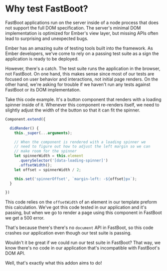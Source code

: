 # Why test FastBoot?

FastBoot applications run on the server inside of a node process that does not support the full DOM specification. The server's minimal DOM implementation is optimized for Ember's view layer, but missing APIs often lead to surprising and unexpected bugs.

Ember has an amazing suite of testing tools built into the framework. As Ember developers, we've come to rely on a passing test suite as a sign the application is ready to be deployed.

However, there's a catch. The test suite runs the application in the browser, not FastBoot. On one hand, this makes sense since most of our tests are focused on user behavior and interactions, not initial page renders. On the other hand, we're asking for trouble if we haven't run any tests against FastBoot or its DOM implementation.

Take this code example. It's a button component that renders with a loading spinner inside of it. Whenever this component re-renders itself, we need to slightly adjust the width of the button so that it can fit the spinner.

```js
Component.extend({

  didRender() {
    this._super(...arguments);

    // When the component is rendered with a loading spinner we
    // need to figure out how to adjust the left margin so we can
    // make room for the spinner
    let spinnerWidth = this.element
      .querySelector('[data-loading-spinner]')
      .offsetWidth();
    let offset = spinnerWidth / 2;

    this.set('spinnerOffset', `margin-left: -${offset}px`);
  }  

})
```

This code relies on the `offsetWidth` of an element in our template preform this calculation. We've got this code tested in our application and it's passing, but when we go to render a page using this component in FastBoot we get a 500 error.

That's because there's there's no `document` API in FastBoot, so this code crashes our application even though our test suite is passing.

Wouldn't it be great if we could run our test suite in FastBoot? That way, we know there's no code in our application that's incompatible with FastBoot's DOM API.

Well, that's exactly what this addon aims to do!
